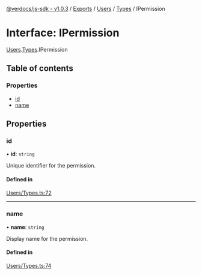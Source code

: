 [@verdocs/js-sdk - v1.0.3](../README.md) / [Exports](../modules.md) / [Users](../modules/Users.md) / [Types](../modules/Users.Types.md) / IPermission

# Interface: IPermission

[Users](../modules/Users.md).[Types](../modules/Users.Types.md).IPermission

## Table of contents

### Properties

- [id](Users.Types.IPermission.md#id)
- [name](Users.Types.IPermission.md#name)

## Properties

### id

• **id**: `string`

Unique identifier for the permission.

#### Defined in

[Users/Types.ts:72](https://github.com/Verdocs/js-sdk/blob/main/src/Users/Types.ts#L72)

___

### name

• **name**: `string`

Display name for the permission.

#### Defined in

[Users/Types.ts:74](https://github.com/Verdocs/js-sdk/blob/main/src/Users/Types.ts#L74)
